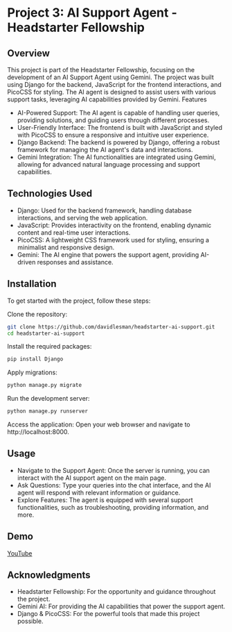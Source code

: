 # Project 3: AI Support Agent - Headstarter Fellowship
## Overview

This project is part of the Headstarter Fellowship, focusing on the development of an AI Support Agent using Gemini. The project was built using Django for the backend, JavaScript for the frontend interactions, and PicoCSS for styling. The AI agent is designed to assist users with various support tasks, leveraging AI capabilities provided by Gemini.
Features

* AI-Powered Support: The AI agent is capable of handling user queries, providing solutions, and guiding users through different processes.
* User-Friendly Interface: The frontend is built with JavaScript and styled with PicoCSS to ensure a responsive and intuitive user experience.
* Django Backend: The backend is powered by Django, offering a robust framework for managing the AI agent's data and interactions.
* Gemini Integration: The AI functionalities are integrated using Gemini, allowing for advanced natural language processing and support capabilities.

## Technologies Used

* Django: Used for the backend framework, handling database interactions, and serving the web application.
* JavaScript: Provides interactivity on the frontend, enabling dynamic content and real-time user interactions.
* PicoCSS: A lightweight CSS framework used for styling, ensuring a minimalist and responsive design.
* Gemini: The AI engine that powers the support agent, providing AI-driven responses and assistance.

## Installation

To get started with the project, follow these steps:

Clone the repository:

```bash
git clone https://github.com/davidlesman/headstarter-ai-support.git
cd headstarter-ai-support
```

Install the required packages:

```bash
pip install Django
```

Apply migrations:

```bash
python manage.py migrate
```

Run the development server:

```bash
python manage.py runserver
```

Access the application:
Open your web browser and navigate to http://localhost:8000.


## Usage

* Navigate to the Support Agent: Once the server is running, you can interact with the AI support agent on the main page.
* Ask Questions: Type your queries into the chat interface, and the AI agent will respond with relevant information or guidance.
* Explore Features: The agent is equipped with several support functionalities, such as troubleshooting, providing information, and more.

## Demo
[YouTube](https://youtu.be/9J_gFi-O-9k)

## Acknowledgments

* Headstarter Fellowship: For the opportunity and guidance throughout the project.
* Gemini AI: For providing the AI capabilities that power the support agent.
* Django & PicoCSS: For the powerful tools that made this project possible.
